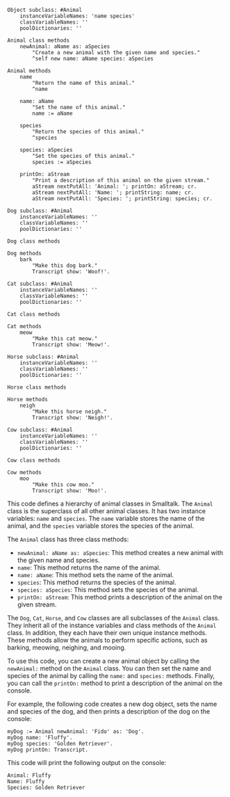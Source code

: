 ```smalltalk
Object subclass: #Animal
    instanceVariableNames: 'name species'
    classVariableNames: ''
    poolDictionaries: ''

Animal class methods
    newAnimal: aName as: aSpecies
        "Create a new animal with the given name and species."
        ^self new name: aName species: aSpecies

Animal methods
    name
        "Return the name of this animal."
        ^name

    name: aName
        "Set the name of this animal."
        name := aName

    species
        "Return the species of this animal."
        ^species

    species: aSpecies
        "Set the species of this animal."
        species := aSpecies

    printOn: aStream
        "Print a description of this animal on the given stream."
        aStream nextPutAll: 'Animal: '; printOn: aStream; cr.
        aStream nextPutAll: 'Name: '; printString: name; cr.
        aStream nextPutAll: 'Species: '; printString: species; cr.

Dog subclass: #Animal
    instanceVariableNames: ''
    classVariableNames: ''
    poolDictionaries: ''

Dog class methods

Dog methods
    bark
        "Make this dog bark."
        Transcript show: 'Woof!'.

Cat subclass: #Animal
    instanceVariableNames: ''
    classVariableNames: ''
    poolDictionaries: ''

Cat class methods

Cat methods
    meow
        "Make this cat meow."
        Transcript show: 'Meow!'.

Horse subclass: #Animal
    instanceVariableNames: ''
    classVariableNames: ''
    poolDictionaries: ''

Horse class methods

Horse methods
    neigh
        "Make this horse neigh."
        Transcript show: 'Neigh!'.

Cow subclass: #Animal
    instanceVariableNames: ''
    classVariableNames: ''
    poolDictionaries: ''

Cow class methods

Cow methods
    moo
        "Make this cow moo."
        Transcript show: 'Moo!'.

```

This code defines a hierarchy of animal classes in Smalltalk. The `Animal` class is the superclass of all other animal classes. It has two instance variables: `name` and `species`. The `name` variable stores the name of the animal, and the `species` variable stores the species of the animal.

The `Animal` class has three class methods:

* `newAnimal: aName as: aSpecies`: This method creates a new animal with the given name and species.
* `name`: This method returns the name of the animal.
* `name: aName`: This method sets the name of the animal.
* `species`: This method returns the species of the animal.
* `species: aSpecies`: This method sets the species of the animal.
* `printOn: aStream`: This method prints a description of the animal on the given stream.

The `Dog`, `Cat`, `Horse`, and `Cow` classes are all subclasses of the `Animal` class. They inherit all of the instance variables and class methods of the `Animal` class. In addition, they each have their own unique instance methods. These methods allow the animals to perform specific actions, such as barking, meowing, neighing, and mooing.

To use this code, you can create a new animal object by calling the `newAnimal:` method on the `Animal` class. You can then set the name and species of the animal by calling the `name:` and `species:` methods. Finally, you can call the `printOn:` method to print a description of the animal on the console.

For example, the following code creates a new dog object, sets the name and species of the dog, and then prints a description of the dog on the console:

```smalltalk
myDog := Animal newAnimal: 'Fido' as: 'Dog'.
myDog name: 'Fluffy'.
myDog species: 'Golden Retriever'.
myDog printOn: Transcript.
```

This code will print the following output on the console:

```
Animal: Fluffy
Name: Fluffy
Species: Golden Retriever
```